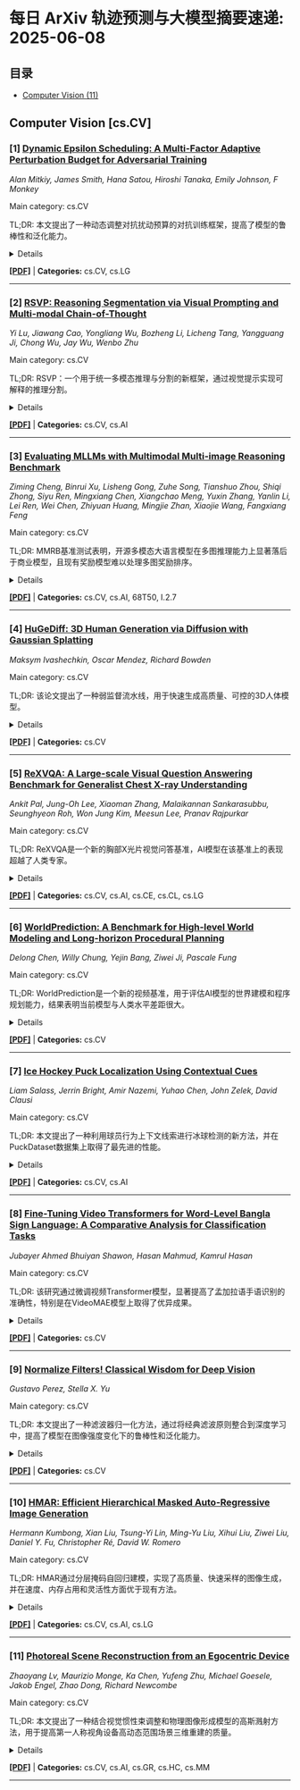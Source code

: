 # 每日 ArXiv 轨迹预测与大模型摘要速递: 2025-06-08

## 目录

- [Computer Vision (11)](#cs-cv)

## Computer Vision [cs.CV]
### [1] [Dynamic Epsilon Scheduling: A Multi-Factor Adaptive Perturbation Budget for Adversarial Training](https://arxiv.org/abs/2506.04263)
*Alan Mitkiy, James Smith, Hana Satou, Hiroshi Tanaka, Emily Johnson, F Monkey*

Main category: cs.CV

TL;DR: 本文提出了一种动态调整对抗扰动预算的对抗训练框架，提高了模型的鲁棒性和泛化能力。


<details>
  <summary>Details</summary>
Motivation: 现有的对抗训练方法依赖于固定的扰动预算，无法考虑实例特定的鲁棒性特征。

Method: 本文提出了一种名为动态Epsilon调度（DES）的框架，该框架通过结合梯度代理、预测置信度和模型不确定性等因素，自适应地调整每个实例和每个训练迭代的对抗扰动预算。

Result: 在CIFAR-10和CIFAR-100上的实验结果表明，与固定epsilon基线和先前的自适应方法相比，该方法能够持续提高对抗鲁棒性和标准准确率。

Conclusion: 本文提出了一种新的对抗训练方法，通过动态调整扰动预算，提高了模型的鲁棒性和泛化能力。

Abstract: 对抗训练是防御深度神经网络免受对抗样本攻击的最有效策略之一。现有的对抗训练方法的一个关键限制在于它们依赖于固定的扰动预算，这无法解释特定实例的鲁棒性特征。虽然诸如IAAT和MMA之类的工作引入了实例级别的自适应，但它们通常依赖于数据鲁棒性的启发式或静态近似。在本文中，我们提出了一种动态Epsilon调度（DES）框架，该框架可以自适应地调整每个实例和每个训练迭代的对抗扰动预算。DES集成了三个关键因素：（1）通过基于梯度的代理近似的到决策边界的距离，（2）从softmax熵得出的预测置信度，以及（3）通过蒙特卡洛dropout估计的模型不确定性。通过将这些线索整合到统一的调度策略中，DES可以动态地调整扰动预算，以指导更有效的对抗学习。在CIFAR-10和CIFAR-100上的实验结果表明，与固定epsilon基线和先前的自适应方法相比，我们的方法能够持续提高对抗鲁棒性和标准准确率。此外，我们还提供了有关调度策略的稳定性和收敛性的理论见解。这项工作为实例感知、数据驱动的对抗训练方法开辟了一条新途径。

</details>

[**[PDF]**](https://arxiv.org/pdf/2506.04263) | **Categories:** cs.CV, cs.LG

---

### [2] [RSVP: Reasoning Segmentation via Visual Prompting and Multi-modal Chain-of-Thought](https://arxiv.org/abs/2506.04277)
*Yi Lu, Jiawang Cao, Yongliang Wu, Bozheng Li, Licheng Tang, Yangguang Ji, Chong Wu, Jay Wu, Wenbo Zhu*

Main category: cs.CV

TL;DR: RSVP：一个用于统一多模态推理与分割的新框架，通过视觉提示实现可解释的推理分割。


<details>
  <summary>Details</summary>
Motivation: 多模态大型语言模型(MLLM)在推理能力方面表现出了显著的能力，但缺乏显式的视觉基础和分割机制，这在认知推理和视觉感知之间造成了差距。

Method: RSVP是一个两阶段的结构化框架，它集成了推理驱动的定位和分割细化。

Result: RSVP在ReasonSeg上超过了最先进的方法高达+6.5 gIoU和+9.2 cIoU，并在zero-shot设置下在SegInW上实现了49.7 mAP。

Conclusion: RSVP通过显式地建模多模态推理和分割之间的交互，为可解释的推理分割引入了一种新的范例，并实现了最先进的性能。

Abstract: 多模态大型语言模型(MLLM)在推理能力方面表现出了显著的能力，但缺乏显式的视觉基础和分割机制，这在认知推理和视觉感知之间造成了差距。为了弥合这一差距，我们引入了通过视觉提示进行推理分割(RSVP)，这是一个新的框架，它统一了多步骤多模态推理与有基础的视觉理解。RSVP是一个两阶段的结构化框架，它集成了推理驱动的定位和分割细化。在推理阶段，RSVP采用多模态的思维链视觉提示，以帮助MLLM理解查询和推断目标，生成可解释的区域建议，从而增强视觉基础。在分割阶段，RSVP使用视觉-语言分割模块(VLSM)细化这些建议，无缝地集成文本和视觉线索，以生成精确的分割掩码。通过显式地建模多模态推理和分割之间的交互，RSVP为可解释的推理分割引入了一种新的范例。它利用了MLLM固有的定位能力，使模型不仅能够推理对象，还能够生成结构化的视觉表示。我们广泛的实验表明，RSVP实现了最先进的性能，在ReasonSeg上超过了最先进的方法高达+6.5 gIoU和+9.2 cIoU，并在zero-shot设置下在SegInW上实现了49.7 mAP。这些结果验证了RSVP作为一个有效的和可扩展的框架，用于整合认知推理与结构化的视觉理解。

</details>

[**[PDF]**](https://arxiv.org/pdf/2506.04277) | **Categories:** cs.CV, cs.AI

---

### [3] [Evaluating MLLMs with Multimodal Multi-image Reasoning Benchmark](https://arxiv.org/abs/2506.04280)
*Ziming Cheng, Binrui Xu, Lisheng Gong, Zuhe Song, Tianshuo Zhou, Shiqi Zhong, Siyu Ren, Mingxiang Chen, Xiangchao Meng, Yuxin Zhang, Yanlin Li, Lei Ren, Wei Chen, Zhiyuan Huang, Mingjie Zhan, Xiaojie Wang, Fangxiang Feng*

Main category: cs.CV

TL;DR: MMRB基准测试表明，开源多模态大语言模型在多图推理能力上显著落后于商业模型，且现有奖励模型难以处理多图奖励排序。


<details>
  <summary>Details</summary>
Motivation: 现有的多模态大语言模型基准主要集中于单图视觉推理或仅有最终答案评估的多图理解任务，对多图输入的多模态大语言模型的推理能力探索不足。

Method: 提出了多模态多图推理基准（MMRB），包含92个子任务，涵盖空间、时间和语义推理，并使用GPT-4o生成并由人工专家改进的多解、CoT风格注释。此外，还提出了一个句子级匹配框架，使用开源LLM来支持快速和可扩展的评估。

Result: 对40个多模态大语言模型（包括9个推理专用模型和8个奖励模型）进行了广泛的基线实验，结果表明开源多模态大语言模型在多图推理任务中仍然显著落后于商业模型。此外，当前的多模态奖励模型几乎无法处理多图奖励排序任务。

Conclusion: 开源多模态大语言模型在多图推理任务中显著落后于商业模型，且当前多模态奖励模型几乎无法处理多图奖励排序任务。

Abstract: 随着能力的增强和应用的普及，多模态大型语言模型（MLLM）越来越需要在多个图像上进行处理和推理。然而，现有的MLLM基准主要集中于单图像视觉推理或仅有最终答案评估的多图像理解任务，这使得MLLM在多图像输入上的推理能力在很大程度上未被探索。为了解决这个问题，我们推出了多模态多图像推理基准（MMRB），这是第一个旨在评估跨多个图像的结构化视觉推理的基准。MMRB包含92个子任务，涵盖空间、时间和语义推理，具有由GPT-4o生成并由人工专家改进的多解、CoT风格的注释。一个衍生的子集旨在评估多图像场景中的多模态奖励模型。为了支持快速和可扩展的评估，我们提出了一个使用开源LLM的句子级匹配框架。对40个MLLM（包括9个推理专用模型和8个奖励模型）的广泛基线实验表明，在多图像推理任务中，开源MLLM仍然显著落后于商业MLLM。此外，当前的多模态奖励模型几乎无法处理多图像奖励排序任务。

</details>

[**[PDF]**](https://arxiv.org/pdf/2506.04280) | **Categories:** cs.CV, cs.AI, 68T50, I.2.7

---

### [4] [HuGeDiff: 3D Human Generation via Diffusion with Gaussian Splatting](https://arxiv.org/abs/2506.04351)
*Maksym Ivashechkin, Oscar Mendez, Richard Bowden*

Main category: cs.CV

TL;DR: 该论文提出了一种弱监督流水线，用于快速生成高质量、可控的3D人体模型。


<details>
  <summary>Details</summary>
Motivation: 当前方法在生成精确的3D人体方面存在挑战，包括细节不足、手和面部渲染不准确、人体逼真度不足以及外观控制性差。此外，缺乏多样性、逼真度和标注的人体图像数据也阻碍了3D人体模型的发展。

Method: 该方法包括三个步骤：1) 使用图像扩散模型生成逼真且可控的人体图像数据集；2) 提出一种高效的图像特征到3D点云的映射方法，该方法基于Transformer架构；3) 训练一个以文本提示为条件的点云扩散模型。

Result: 实验结果表明，与现有方法相比，该方法在3D人体生成速度上提高了几个数量级，并且在文本提示对齐、逼真度和渲染质量方面都有显著提高。

Conclusion: 该论文提出了一种弱监督流水线，通过图像扩散模型生成逼真的人体图像数据集，并使用基于Transformer的架构将图像特征映射到3D点云，最后训练一个以文本提示为条件的点云扩散模型，从而实现了更快速、更高质量的3D人体生成。

Abstract: 三维人体生成是计算机视觉和图形学中一个重要的问题，有着广泛的应用。尽管生成式人工智能（如扩散模型）或神经辐射场或高斯溅射等渲染方法取得了最新进展，但从文本提示控制精确的三维人体的生成仍然是一个开放的挑战。目前的方法在精细细节、手和面部的精确渲染、人体逼真度以及外观的可控性方面存在困难。缺乏多样性、逼真度和标注的人体图像数据仍然是一个挑战，阻碍了基础三维人体模型的发展。我们提出了一种弱监督流水线，试图解决这些挑战。第一步，我们使用最先进的图像扩散模型生成具有可控属性（如外观、种族、性别等）的逼真人体图像数据集。接下来，我们提出了一种有效的从图像特征到三维点云的映射方法，使用基于Transformer的架构。最后，我们通过训练一个以用于生成原始样本的相同文本提示为条件的点云扩散模型来闭环。我们证明，与最先进的方法相比，三维人体生成的速度提高了几个数量级，并且文本提示对齐、逼真度和渲染质量也得到了显著提高。我们将提供代码和数据集。

</details>

[**[PDF]**](https://arxiv.org/pdf/2506.04351) | **Categories:** cs.CV

---

### [5] [ReXVQA: A Large-scale Visual Question Answering Benchmark for Generalist Chest X-ray Understanding](https://arxiv.org/abs/2506.04353)
*Ankit Pal, Jung-Oh Lee, Xiaoman Zhang, Malaikannan Sankarasubbu, Seunghyeon Roh, Won Jung Kim, Meesun Lee, Pranav Rajpurkar*

Main category: cs.CV

TL;DR: ReXVQA是一个新的胸部X光片视觉问答基准，AI模型在该基准上的表现超越了人类专家。


<details>
  <summary>Details</summary>
Motivation: 现有的VQA方法过度依赖模板查询，缺乏多样性和临床真实性。

Method: 提出了ReXVQA，一个包含约696,000个问题和160,000张胸部X光片研究的视觉问答基准。

Result: MedGemma模型取得了83.24%的总体准确率，超过了放射科住院医师的77.27%。

Conclusion: AI模型在胸部X光片判读方面超越了人类专家，但AI模型和人类专家之间存在不同的表现模式。

Abstract: 我们提出了ReXVQA，这是胸部放射学中最大、最全面的视觉问答（VQA）基准，包含约696,000个问题，并配有训练、验证和测试集中160,000个胸部X光片研究。与先前严重依赖基于模板的查询的工作不同，ReXVQA引入了一个多样化且临床真实的Task套件，反映了五个核心放射学推理技能：存在评估、位置分析、否定检测、鉴别诊断和几何推理。我们评估了八个最先进的多模态大型语言模型，包括MedGemma-4B-it、Qwen2.5-VL、Janus-Pro-7B和Eagle2-9B。性能最佳的模型（MedGemma）实现了83.24%的总体准确率。为了弥合AI性能和临床专业知识之间的差距，我们对200个随机抽样的病例进行了全面的人类读者研究，涉及3名放射科住院医师。我们的评估表明，与人类读者（最佳放射科住院医师：77.27%）相比，MedGemma取得了卓越的性能（83.84%的准确率），这代表着一个重要的里程碑，即AI性能超过了胸部X光片解读方面的专家人类评估。读者研究揭示了AI模型和人类专家之间不同的性能模式，放射科医生之间具有很强的读者间一致性，同时显示了人类读者和AI模型之间更可变的一致性模式。ReXVQA为评估通用放射AI系统建立了一个新标准，提供公共排行榜、细粒度评估拆分、结构化解释和类别级别细分。该基准为下一代AI系统奠定了基础，这些系统能够模仿超出狭窄病理分类的专家级临床推理。我们的数据集将在https://huggingface.co/datasets/rajpurkarlab/ReXVQA上开源。

</details>

[**[PDF]**](https://arxiv.org/pdf/2506.04353) | **Categories:** cs.CV, cs.AI, cs.CE, cs.CL, cs.LG

---

### [6] [WorldPrediction: A Benchmark for High-level World Modeling and Long-horizon Procedural Planning](https://arxiv.org/abs/2506.04363)
*Delong Chen, Willy Chung, Yejin Bang, Ziwei Ji, Pascale Fung*

Main category: cs.CV

TL;DR: WorldPrediction是一个新的视频基准，用于评估AI模型的世界建模和程序规划能力，结果表明当前模型与人类水平差距很大。


<details>
  <summary>Details</summary>
Motivation: 当前AI模型，特别是生成模型，如何学习世界模型并在不同的环境中进行程序规划尚不清楚。

Method: 引入WorldPrediction，这是一个基于视频的基准，用于评估不同AI模型的世界建模和程序规划能力。

Result: 当前前沿模型在WorldPrediction-WM上仅达到57%的准确率，在WorldPrediction-PP上仅达到38%，而人类可以完美解决这两项任务。

Conclusion: 当前前沿模型在WorldPrediction-WM上仅达到57%的准确率，在WorldPrediction-PP上仅达到38%，而人类可以完美解决这两项任务。

Abstract: 人类拥有一个内在的“世界模型”，使我们能够根据世界状态进行行动规划。人工智能体也需要拥有这样的世界模型来进行行动规划。目前的人工智能模型，特别是生成模型，如何学习这种世界模型并在不同的环境中进行程序规划尚不清楚。我们引入了WorldPrediction，这是一个基于视频的基准，用于评估不同AI模型的世界建模和程序规划能力。与之前主要关注低级世界建模和机器人运动规划的基准相比，WorldPrediction是第一个强调具有时间和语义抽象的动作的基准。给定初始和最终的世界状态，任务是从一组反事实的干扰项中区分出正确的动作（WorldPrediction-WM）或正确排序的动作序列（WorldPrediction-PP）。这种判别性任务设置使我们能够评估不同类型的世界模型和规划器，并实现对不同假设的全面比较。该基准使用视觉观察来表示状态和动作。为了防止模型利用背景场景中的低级连续性线索，我们提供了“动作等价物”——在不同上下文中观察到的相同动作——作为选择的候选对象。该基准基于部分可观察半MDP的形式框架，确保了评估的更好可靠性和鲁棒性。我们对基准进行了广泛的人工过滤和验证，结果表明，当前的前沿模型在WorldPrediction-WM上的准确率仅为57%，在WorldPrediction-PP上的准确率仅为38%，而人类能够完美地解决这两项任务。

</details>

[**[PDF]**](https://arxiv.org/pdf/2506.04363) | **Categories:** cs.CV

---

### [7] [Ice Hockey Puck Localization Using Contextual Cues](https://arxiv.org/abs/2506.04365)
*Liam Salass, Jerrin Bright, Amir Nazemi, Yuhao Chen, John Zelek, David Clausi*

Main category: cs.CV

TL;DR: 本文提出了一种利用球员行为上下文线索进行冰球检测的新方法，并在PuckDataset数据集上取得了最先进的性能。


<details>
  <summary>Details</summary>
Motivation: 由于冰球体积小、频繁遮挡、运动模糊、广播伪影以及因相机变焦和广播相机视角变化而导致的不一致性，冰球广播视频中的冰球检测提出了重大挑战。以往的研究侧重于基于外观或基于运动的冰球线索，而没有明确地对来自球员行为的线索进行建模。球员们会持续地转动身体，并将视线 направ к шайбе.

Method: 提出了一种名为PLUCC的新方法，该方法利用上下文线索进行尺度感知的单帧冰球检测。PLUCC包括三个组成部分：(a) 上下文编码器，它利用球员的朝向和位置作为有用的先验知识；(b) 特征金字塔编码器，它从双编码器中提取多尺度特征；(c) 门控解码器，它结合了潜在特征和通道门控机制。

Result: 在PuckDataset数据集上进行的PLUCC实验结果表明，检测性能达到了最先进的水平，平均精度提高了12.2%，RSLE平均精度提高了25%，超过了之前的基线方法。

Conclusion: 这项研究表明，上下文理解在提高冰球检测性能方面起着关键作用，对自动化体育分析具有广泛的影响。

Abstract: 冰球广播视频中的冰球检测由于冰球体积小、频繁遮挡、运动模糊、广播伪影以及因相机变焦和广播相机视角变化而导致的不一致性而面临重大挑战。以往的研究侧重于基于外观或基于运动的冰球线索，而没有明确地对来自球员行为的线索进行建模。受这种强烈的上下文线索的推动，我们提出了一种名为Puck Localization Using Contextual Cues (PLUCC) 的新方法，该方法用于进行尺度感知和上下文驱动的单帧冰球检测。PLUCC包括三个组成部分：(a) 上下文编码器，它利用球员的朝向和位置作为有用的先验知识；(b) 特征金字塔编码器，它从双编码器中提取多尺度特征；(c) 门控解码器，它结合了潜在特征和通道门控机制。为了进行评估，除了标准的平均精度外，我们还提出了冰场空间定位误差 (RSLE)，这是一种尺度不变的基于单应性的度量，用于消除冰场空间评估中的透视偏差。PLUCC在PuckDataset数据集上的实验结果表明，检测性能达到了最先进的水平，平均精度提高了12.2%，RSLE平均精度提高了25%，超过了之前的基线方法。我们的研究表明，上下文理解在提高冰球检测性能方面起着关键作用，对自动化体育分析具有广泛的影响。

</details>

[**[PDF]**](https://arxiv.org/pdf/2506.04365) | **Categories:** cs.CV, cs.AI

---

### [8] [Fine-Tuning Video Transformers for Word-Level Bangla Sign Language: A Comparative Analysis for Classification Tasks](https://arxiv.org/abs/2506.04367)
*Jubayer Ahmed Bhuiyan Shawon, Hasan Mahmud, Kamrul Hasan*

Main category: cs.CV

TL;DR: 该研究通过微调视频Transformer模型，显著提高了孟加拉语手语识别的准确性，特别是在VideoMAE模型上取得了优异成果。


<details>
  <summary>Details</summary>
Motivation: 孟加拉语手语（BdSL）是孟加拉国听障人士的主要交流方式。本研究旨在提高BdSL识别的准确性和可扩展性。

Method: 研究人员在BdSLW60和BdSLW401数据集上微调了VideoMAE、ViViT和TimeSformer等视频Transformer架构，并采用了数据增强和分层交叉验证等技术。

Result: VideoMAE模型在修正帧率的BdSLW60数据集上达到了95.5%的准确率，在BdSLW401数据集的前向手势上达到了81.04%的准确率。

Conclusion: 视频Transformer模型在孟加拉语手语识别中显著优于传统方法，VideoMAE在BdSLW60和BdSLW401数据集上取得了最高的准确率。

Abstract: 本研究旨在通过自动识别和分类图像或视频中的手势，并将其转换为文本或语音，从而提高听障人士的可访问性。在孟加拉国，孟加拉语手语（BdSL）是许多听障人士的主要交流方式。本研究在BdSLW60（一个包含60个常用手势的小规模BdSL数据集）上微调了最先进的视频Transformer架构——VideoMAE、ViViT和TimeSformer。我们将视频标准化为30 FPS，生成了9307个用户试验片段。为了评估可扩展性和鲁棒性，还在包含401个手势类别的大规模数据集BdSLW401上对模型进行了微调。此外，我们还针对包括LSA64和WLASL在内的公共数据集进行了基准测试。应用了随机裁剪、水平翻转和短边缩放等数据增强技术，以提高模型的鲁棒性。为了确保模型选择过程中各折叠之间的平衡评估，我们在训练集上采用了10折分层交叉验证，同时使用来自未见过用户U4和U8的保留测试数据进行与说话人无关的评估。结果表明，视频Transformer模型明显优于传统的机器学习和深度学习方法。性能受数据集大小、视频质量、帧分布、帧率和模型架构等因素的影响。在这些模型中，VideoMAE变体在帧率校正的BdSLW60数据集上获得了95.5%的最高准确率，在BdSLW401的前向手势上获得了81.04%的最高准确率——证明了可扩展且准确的BdSL识别的强大潜力。

</details>

[**[PDF]**](https://arxiv.org/pdf/2506.04367) | **Categories:** cs.CV

---

### [9] [Normalize Filters! Classical Wisdom for Deep Vision](https://arxiv.org/abs/2506.04401)
*Gustavo Perez, Stella X. Yu*

Main category: cs.CV

TL;DR: 本文提出了一种滤波器归一化方法，通过将经典滤波原则整合到深度学习中，提高了模型在图像强度变化下的鲁棒性和泛化能力。


<details>
  <summary>Details</summary>
Motivation: 当图像经过大气传输时，深度网络中端到端学习的卷积滤波器的响应会失真，导致不正确的结果。

Method: 我们提出滤波器归一化，然后进行可学习的缩放和移位，类似于批量归一化。

Result: 通过将经典滤波原则整合到深度学习中，我们的方法在人工和自然强度变化基准上取得了显着改进。我们的 ResNet34 甚至可以大大优于 CLIP。

Conclusion: 未归一化的滤波器会降低性能，而滤波器归一化可以规范学习，促进多样性，并提高鲁棒性和泛化能力。

Abstract: 经典的图像滤波器，例如用于平均或差分的滤波器，都经过仔细的归一化，以确保一致性、可解释性，并避免诸如强度偏移、光晕或振铃之类的伪影。相比之下，在深度网络中端到端学习的卷积滤波器缺乏这种约束。尽管它们可能类似于小波和斑点/边缘检测器，但它们没有以相同或任何方式进行归一化。因此，当图像经过大气传输时，它们的响应会失真，导致不正确的结果。我们通过提出滤波器归一化来解决此限制，然后进行可学习的缩放和移位，类似于批量归一化。这种简单而有效的修改确保了滤波器是大气等变的，从而实现了共域对称性。通过将经典滤波原则整合到深度学习中（适用于卷积神经网络和卷积相关的视觉 Transformer），我们的方法在人工和自然强度变化基准上取得了显着改进。我们的 ResNet34 甚至可以大大优于 CLIP。我们的分析表明，未归一化的滤波器会降低性能，而滤波器归一化可以规范学习，促进多样性，并提高鲁棒性和泛化能力。

</details>

[**[PDF]**](https://arxiv.org/pdf/2506.04401) | **Categories:** cs.CV

---

### [10] [HMAR: Efficient Hierarchical Masked Auto-Regressive Image Generation](https://arxiv.org/abs/2506.04421)
*Hermann Kumbong, Xian Liu, Tsung-Yi Lin, Ming-Yu Liu, Xihui Liu, Ziwei Liu, Daniel Y. Fu, Christopher Ré, David W. Romero*

Main category: cs.CV

TL;DR: HMAR通过分层掩码自回归建模，实现了高质量、快速采样的图像生成，并在速度、内存占用和灵活性方面优于现有方法。


<details>
  <summary>Details</summary>
Motivation: 视觉自回归建模(VAR)在弥合自回归图像模型和扩散模型之间的速度和质量差距方面显示出了希望。然而，由于分辨率尺度中所有token的并行生成，这种公式导致图像质量降低；序列长度以超线性方式缩放图像分辨率；并且需要重新训练才能改变采样计划。

Method: HMAR将下一尺度预测重新定义为马尔可夫过程，其中每个分辨率尺度的预测仅以其直接前置分辨率中的token为条件，而不是以所有前置分辨率中的token为条件。在预测分辨率尺度时，HMAR使用可控的多步掩码生成程序，以在每个步骤中生成token的子集。

Result: 在ImageNet 256x256和512x512基准测试中，HMAR模型与参数匹配的VAR、扩散模型和自回归模型相匹配或优于它们。我们开发了高效的IO感知块稀疏注意内核，使HMAR的训练和推理时间比VAR分别快2.5倍和1.75倍以上，并且推理内存占用降低了3倍以上。最后，HMAR比VAR更灵活；它的采样计划可以在没有进一步训练的情况下改变，并且它可以以零样本的方式应用于图像编辑任务。

Conclusion: HMAR模型在ImageNet 256x256和512x512基准测试中，性能与参数匹配的VAR、扩散模型和自回归模型相当或更优，训练和推理速度分别比VAR快2.5倍和1.75倍以上，并且推理内存占用降低了3倍以上。此外，HMAR还比VAR更灵活，无需进一步训练即可更改其采样计划，并且可以以零样本方式应用于图像编辑任务。

Abstract: 视觉自回归建模（VAR）在弥合自回归图像模型和扩散模型之间的速度和质量差距方面显示出前景。VAR通过将图像分解为连续的分辨率尺度来重新制定自回归建模。在推理过程中，通过预测下一个（更高分辨率）尺度中的所有token来生成图像，该预测以所有先前（较低分辨率）尺度中的所有token为条件。然而，由于分辨率尺度中所有token的并行生成，这种公式导致图像质量降低；序列长度以超线性方式缩放图像分辨率；并且需要重新训练才能改变采样计划。 我们引入了分层掩码自回归建模（HMAR），这是一种新的图像生成算法，它使用下一尺度预测和掩码预测来缓解这些问题，从而以快速采样生成高质量图像。HMAR将下一尺度预测重新定义为马尔可夫过程，其中每个分辨率尺度的预测仅以其直接前置分辨率中的token为条件，而不是以所有前置分辨率中的token为条件。在预测分辨率尺度时，HMAR使用可控的多步掩码生成程序，以在每个步骤中生成token的子集。在ImageNet 256x256和512x512基准测试中，HMAR模型与参数匹配的VAR、扩散和自回归基线模型相匹配或优于它们。我们开发了高效的IO感知块稀疏注意内核，使HMAR的训练和推理时间比VAR分别快2.5倍和1.75倍以上，并且推理内存占用降低了3倍以上。最后，HMAR比VAR更灵活；它的采样计划可以在没有进一步训练的情况下改变，并且它可以以零样本的方式应用于图像编辑任务。

</details>

[**[PDF]**](https://arxiv.org/pdf/2506.04421) | **Categories:** cs.CV, cs.AI, cs.LG

---

### [11] [Photoreal Scene Reconstruction from an Egocentric Device](https://arxiv.org/abs/2506.04444)
*Zhaoyang Lv, Maurizio Monge, Ka Chen, Yufeng Zhu, Michael Goesele, Jakob Engel, Zhao Dong, Richard Newcombe*

Main category: cs.CV

TL;DR: 本文提出了一种结合视觉惯性束调整和物理图像形成模型的高斯溅射方法，用于提高第一人称视角设备高动态范围场景三维重建的质量。


<details>
  <summary>Details</summary>
Motivation: 现有的使用第一人称视角设备进行高动态范围场景三维重建的方法忽略了像素级精确重建所需的关键细节，并且通常假设RGB相机为全局快门相机，忽略了滚动快门效应。

Method: 提出了一种新的基于高斯溅射的三维重建方法，该方法结合了视觉惯性束调整(VIBA)和基于物理的图像形成模型，以解决滚动快门相机的时间戳和运动校准问题，并处理高动态范围。

Result: 在各种室内和室外光照条件下，使用Project Aria设备和Meta Quest3设备进行的大量实验表明，结合VIBA可以稳定地提高1 dB的PSNR，而使用提出的图像形成模型可以额外提高1 dB。

Conclusion: 通过结合视觉惯性束调整(VIBA)和基于物理的图像形成模型，该方法能够显著提高高动态范围场景下使用第一人称视角设备进行三维重建的质量。

Abstract: 本文研究了使用第一人称视角设备进行高动态范围场景照片级真实感重建所面临的挑战。现有方法通常假设使用设备视觉惯性里程计系统估计的帧率6DoF位姿，这可能会忽略像素级精确重建所需的关键细节。本研究提出了两个重要的发现。首先，与将RGB相机视为全局快门相机的传统方法不同，我们强调了使用视觉惯性束调整(VIBA)来校准滚动快门RGB传感相机在高速率轨迹格式下的精确时间戳和运动的重要性，这确保了滚动快门相机的物理特性的精确校准。其次，我们将基于物理的图像形成模型融入到高斯溅射中，有效地解决了传感器特性，包括RGB相机的滚动快门效应和传感器测量的动态范围。我们提出的公式适用于广泛使用的高斯溅射表示的变体。我们使用开源的Project Aria设备在各种室内和室外照明条件下对我们的流程进行了全面的评估，并在Meta Quest3设备上进一步验证了它。在所有实验中，我们观察到，通过结合VIBA，视觉效果稳定地提高了+1 dB PSNR，而通过我们提出的图像形成模型，视觉效果又提高了+1 dB。我们的完整实现、评估数据集和记录配置文件可在http://www.projectaria.com/photoreal-reconstruction/获得。

</details>

[**[PDF]**](https://arxiv.org/pdf/2506.04444) | **Categories:** cs.CV, cs.AI, cs.GR, cs.HC, cs.MM

---

